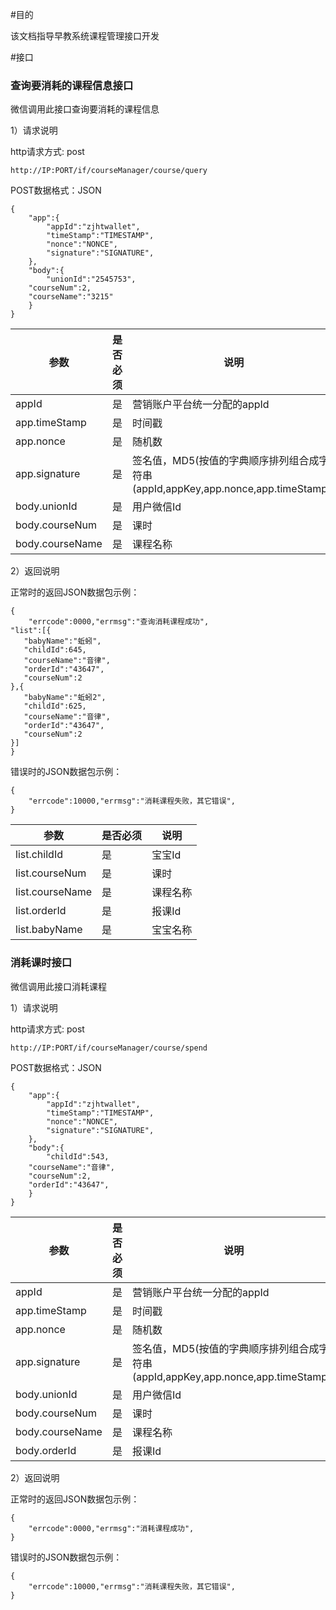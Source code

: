 #目的

该文档指导早教系统课程管理接口开发

#接口


### 查询要消耗的课程信息接口

微信调用此接口查询要消耗的课程信息

1）请求说明

http请求方式: post

    http://IP:PORT/if/courseManager/course/query



POST数据格式：JSON

    {
        "app":{
            "appId":"zjhtwallet",
            "timeStamp":"TIMESTAMP",
            "nonce":"NONCE",
            "signature":"SIGNATURE",
        },
        "body":{
            "unionId":"2545753",
	    "courseNum":2,
	    "courseName":"3215"
        }
    }


参数|是否必须|说明
----|----|-----
appId|是|营销账户平台统一分配的appId
app.timeStamp|是|时间戳
app.nonce|是|随机数
app.signature|是|签名值，MD5(按值的字典顺序排列组合成字符串(appId,appKey,app.nonce,app.timeStamp))
body.unionId|是|用户微信Id
body.courseNum|是|课时
body.courseName|是|课程名称

2）返回说明

正常时的返回JSON数据包示例：

    {
        "errcode":0000,"errmsg":"查询消耗课程成功",
	"list":[{
	   "babyName":"蚯蚓",
	   "childId":645,
	   "courseName":"音律",
	   "orderId":"43647",
	   "courseNum":2
	},{
	   "babyName":"蚯蚓2",
	   "childId":625,
	   "courseName":"音律",
	   "orderId":"43647",
	   "courseNum":2
	}]
    }


错误时的JSON数据包示例：

    {
        "errcode":10000,"errmsg":"消耗课程失败，其它错误",
    }

参数|是否必须|说明
----|----|-----
list.childId|是|宝宝Id
list.courseNum|是|课时
list.courseName|是|课程名称
list.orderId|是|报课Id
list.babyName|是|宝宝名称




### 消耗课时接口

微信调用此接口消耗课程

1）请求说明

http请求方式: post

    http://IP:PORT/if/courseManager/course/spend



POST数据格式：JSON

    {
        "app":{
            "appId":"zjhtwallet",
            "timeStamp":"TIMESTAMP",
            "nonce":"NONCE",
            "signature":"SIGNATURE",
        },
        "body":{
            "childId":543,
	    "courseName":"音律",
	    "courseNum":2,
	    "orderId":"43647",
        }
    }


参数|是否必须|说明
----|----|-----
appId|是|营销账户平台统一分配的appId
app.timeStamp|是|时间戳
app.nonce|是|随机数
app.signature|是|签名值，MD5(按值的字典顺序排列组合成字符串(appId,appKey,app.nonce,app.timeStamp))
body.unionId|是|用户微信Id
body.courseNum|是|课时
body.courseName|是|课程名称
body.orderId|是|报课Id

2）返回说明

正常时的返回JSON数据包示例：

    {
        "errcode":0000,"errmsg":"消耗课程成功",
    }


错误时的JSON数据包示例：

    {
        "errcode":10000,"errmsg":"消耗课程失败，其它错误",
    }



